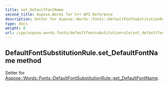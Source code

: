 ```yaml
---
title: set_DefaultFontName
second_title: Aspose.Words for C++ API Reference
description: Setter for Aspose::Words::Fonts::DefaultFontSubstitutionRule::get_DefaultFontName. 
type: docs
weight: 0
url: /cpp/aspose.words.fonts/defaultfontsubstitutionrule/set_defaultfontname/
---
```

## DefaultFontSubstitutionRule.set_DefaultFontName method


Setter for [Aspose::Words::Fonts::DefaultFontSubstitutionRule::get_DefaultFontName](./get_defaultfontname/).

